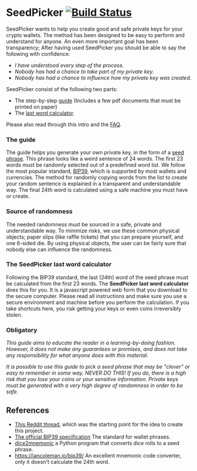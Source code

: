 # SeedPicker [![Build Status](https://travis-ci.com/merland/seedpicker.svg?branch=master)](https://travis-ci.com/merland/seedpicker)

SeedPicker wants to help you create good and safe private keys for your crypto wallets. The method has been designed to be easy to perform and understand for anyone. An even more important goal has been transparency; After having used SeedPicker you should be able to say the following with confidence:

- _I have understood every step of the process._
- _Nobody has had a chance to take part of my private key._
- _Nobody has had a chance to influence how my private key was created._

SeedPicker consist of the following two parts:

- The step-by-step [guide](guide/GUIDE.md) (Includes a few pdf documents that must be printed on paper)
- The [last word calculator](calculator/last-word.html).

Please also read through this intro and the [FAQ](FAQ.md).

### The guide

The guide helps you generate your own private key, in the form of a [seed phrase](https://en.bitcoin.it/wiki/Seed_phrase). This phrase looks like a weird sentence of 24 words. The first 23 words must be randomly selected out of a predefined word list. We follow the most popular standard, [BIP39](https://en.bitcoin.it/wiki/BIP_0039), which is supported by most wallets and currencies. The method for randomly copying words from the list to create your random sentence is explained in a transparent and understandable way. The final 24th word is calculated using a safe machine you must have or create.

### Source of randomness

The needed randomness must be sourced in a safe, private and understandable way. To minimize risks, we use these common physical objects; paper slips (like raffle tickets) that you can prepare yourself, and one 6-sided die. By using physical objects, the user can be fairly sure that nobody else can influence the randomness.

### The SeedPicker last word calculator

Following the BIP39 standard, the last (24th) word of the seed phrase must be calculated from the first 23 words.
The **SeedPicker last word calculator** does this for you. It is a javascript powered web form that you download to the secure computer. Please read all instructions and make sure you use a secure environment and machine before you perform the calculation. If you take shortcuts here, you risk getting your keys or even coins irreversibly stolen.

### Obligatory

_This guide aims to educate the reader in a learning-by-doing fashion. However, it does not make any guarantees or promises, and does not take any responsibility for what anyone does with this material._

_It is possible to use this guide to pick a seed phrase that may be "clever" or easy to remember in some way. NEVER DO THIS! If you do, there is a high risk that you lose your coins or your sensitive information. Private keys must be generated with a very high degree of randomness in order to be safe._

## References

- [This Reddit thread](https://www.reddit.com/r/crypto/comments/684zvj/need_help_generating_lastword_checksum_for_bip39/), which was the starting point for the idea to create this project.
- [The official BIP39 specification](https://github.com/bitcoin/bips/blob/master/bip-0039.mediawiki) The standard for wallet phrases.
- [dice2mnemonic](https://github.com/mohrt/dice2mnemonic) a Python program that converts dice rolls to a seed phrase.
- https://iancoleman.io/bip39/ An excellent mnemonic code converter, only it doesn't calculate the 24th word.
